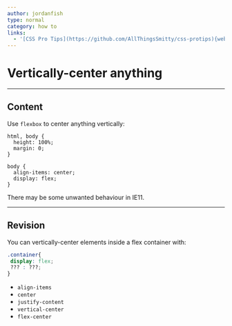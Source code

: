 ```yaml
---
author: jordanfish
type: normal
category: how to
links:
  - '[CSS Pro Tips](https://github.com/AllThingsSmitty/css-protips){website}'
---
```


# Vertically-center anything


---

## Content

Use `flexbox` to center anything vertically:

```plain-text
html, body {
  height: 100%;
  margin: 0;
}

body {
  align-items: center;
  display: flex;
}
```

There may be some unwanted behaviour in IE11.


---

## Revision

You can vertically-center elements inside a flex container with:

```css
.container{
 display: flex;
 ??? : ???;
}
```

- `align-items`
- `center`
- `justify-content`
- `vertical-center`
- `flex-center`
 
